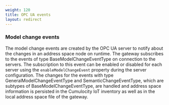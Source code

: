 ```yaml
---
weight: 120
title: OPC UA events
layout: redirect
---
```


### Model change events

The model change events are created by the OPC UA server to notify about the changes in an address space node on runtime.
The gateway subscribes to the events of type BaseModelChangeEventType on connection to the servers. The subscription to this event can be enabled or disabled for each server
using the `enableModelChangeEvent` property during the server configuration. The changes for the events with type GeneralModelChangeEventType and SemanticChangeEventType, which are subtypes 
of BaseModelChangeEventType, are handled and address space information is persisted in the Cumulocity IoT inventory as well as in the local address space file of the gateway.